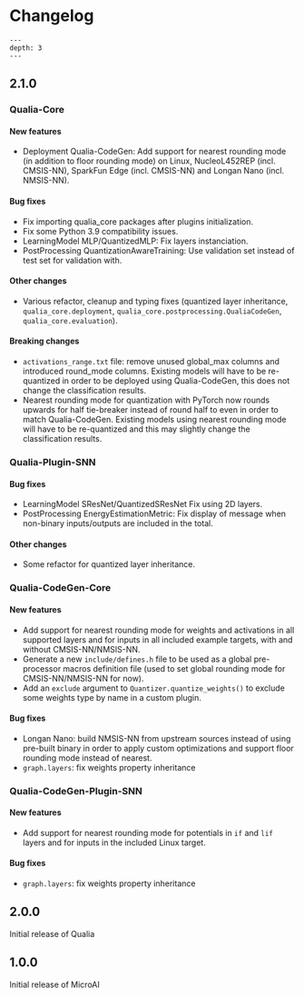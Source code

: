 # Changelog

```{contents} Table of Contents
---
depth: 3
---
```

## 2.1.0

### Qualia-Core

#### New features

- Deployment Qualia-CodeGen: Add support for nearest rounding mode (in addition to floor rounding mode) on Linux, NucleoL452REP (incl. CMSIS-NN), SparkFun Edge (incl. CMSIS-NN) and Longan Nano (incl. NMSIS-NN).

#### Bug fixes

- Fix importing qualia_core packages after plugins initialization.
- Fix some Python 3.9 compatibility issues.
- LearningModel MLP/QuantizedMLP: Fix layers instanciation.
- PostProcessing QuantizationAwareTraining: Use validation set instead of test set for validation with.

#### Other changes

- Various refactor, cleanup and typing fixes (quantized layer inheritance, `qualia_core.deployment`, `qualia_core.postprocessing.QualiaCodeGen`, `qualia_core.evaluation`).

#### Breaking changes

- `activations_range.txt` file: remove unused global_max columns and introduced round_mode columns.
Existing models will have to be re-quantized in order to be deployed using Qualia-CodeGen, this does not change the classification results.
- Nearest rounding mode for quantization with PyTorch now rounds upwards for half tie-breaker instead of round half to even in order to match Qualia-CodeGen.
Existing models using nearest rounding mode will have to be re-quantized and this may slightly change the classification results.

### Qualia-Plugin-SNN

#### Bug fixes

- LearningModel SResNet/QuantizedSResNet Fix using 2D layers.
- PostProcessing EnergyEstimationMetric: Fix display of message when non-binary inputs/outputs are included in the total.

#### Other changes

- Some refactor for quantized layer inheritance.

### Qualia-CodeGen-Core

#### New features

- Add support for nearest rounding mode for weights and activations in all supported layers and for inputs in all included example targets, with and without CMSIS-NN/NMSIS-NN.
- Generate a new `include/defines.h` file to be used as a global pre-processor macros definition file (used to set global rounding mode for CMSIS-NN/NMSIS-NN for now).
- Add an `exclude` argument to `Quantizer.quantize_weights()` to exclude some weights type by name in a custom plugin.

#### Bug fixes

- Longan Nano: build NMSIS-NN from upstream sources instead of using pre-built binary in order to apply custom optimizations and support floor rounding mode instead of nearest.
- `graph.layers`: fix weights property inheritance

### Qualia-CodeGen-Plugin-SNN

#### New features

- Add support for nearest rounding mode for potentials in `if` and `lif` layers and for inputs in the included Linux target.

#### Bug fixes

- `graph.layers`: fix weights property inheritance


## 2.0.0

Initial release of Qualia

## 1.0.0

Initial release of MicroAI
